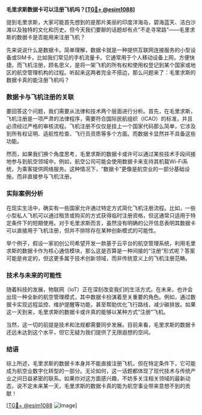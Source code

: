 **毛里求斯数据卡可以注册飞机吗？[[TG💪+ @esim1088](https://t.me/s/esim1088)]**

提到毛里求斯，大家可能首先想到的是那片美丽的印度洋海岛，碧海蓝天、洁白沙滩以及独特的文化和历史。但今天我们要聊的话题却有点“不走寻常路”——毛里求斯的数据卡是否能用来注册飞机？

先来说说什么是数据卡。简单理解，数据卡就是一种提供互联网连接服务的小型设备或SIM卡，比如我们常见的手机流量卡。它通常用于个人移动设备上网，方便快捷。而飞机注册，顾名思义，是将一架飞机的所有权和使用权登记到某个国家或地区的航空管理机构的过程。听起来这两者完全不搭边，那么问题来了：毛里求斯的数据卡真的能注册飞机吗？

### 数据卡与飞机注册的关联

要回答这个问题，我们需要从法律和技术两个层面进行分析。首先，在毛里求斯，飞机注册是一项严肃的法律程序，需要符合国际民航组织（ICAO）的标准，并且必须经过严格的审核流程。飞机注册不仅仅是挂上一个国家代码那么简单，它涉及到所有权证明、适航性检查、飞行员资质等多个方面。而数据卡显然并不具备这些功能。

然而，如果我们换个角度思考，毛里求斯的数据卡或许可以通过某些技术手段间接地参与到航空领域中。例如，航空公司可能会使用数据卡来支持其机载Wi-Fi系统，为乘客提供网络服务。这种情况下，“数据卡”更像是航空业的一部分基础设施，而非直接参与飞机注册。

### 实际案例分析

在现实生活中，确实有一些国家允许通过特定方式简化飞机注册流程。比如，一些小型私人飞机可以通过租赁或购买的方式获得临时注册资格，但这通常只适用于特定条件下的短期使用。对于毛里求斯而言，虽然没有明确的公开信息表明其数据卡可以直接用于飞机注册，但并不排除存在某种创新模式的可能性。

举个例子，假设一家初创公司希望开发一款基于云平台的航空管理系统，利用毛里求斯的数据卡作为核心通信模块，那么这是否算是一种间接的“注册”形式呢？答案可能是肯定的，但这更多属于技术创新领域，而非传统意义上的飞机注册范畴。

### 技术与未来的可能性

随着科技的发展，物联网（IoT）正在深刻改变我们的生活方式。在未来，也许会出现一种全新的航空管理模式，其中数据卡扮演着至关重要的角色。例如，通过数据卡实现远程监控、维护提醒等功能，甚至帮助优化飞行路线，减少碳排放。如果这一天到来，毛里求斯的数据卡或许真的能够以某种方式“注册”飞机。

当然，这一切的前提是技术和法规都需要同步发展。目前来看，毛里求斯的数据卡还远未达到这个水平，但它无疑为我们提供了无限遐想的空间。

### 结语

综上所述，毛里求斯的数据卡本身并不能直接注册飞机，但在特定条件下，它可能成为航空业数字化转型的一部分。无论如何，这一话题都体现了现代技术与传统产业之间日益紧密的联系。如果你对这方面感兴趣，不妨多关注相关领域的最新动态，说不定未来某一天，毛里求斯的数据卡真的能为航空事业带来意想不到的贡献！

[[TG💪+ @esim1088](https://t.me/s/esim1088) ![Image](https://i.postimg.cc/4NQfJmqS/Snipaste-2025-05-13-00-14-12.png)]
